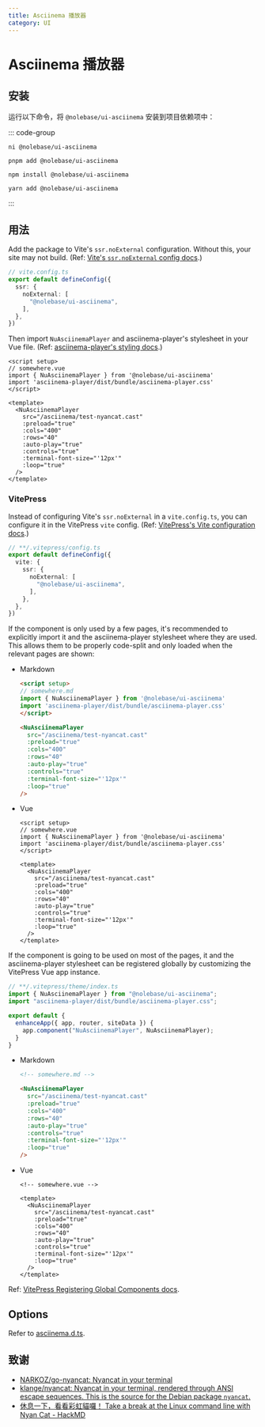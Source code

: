 ```yaml
---
title: Asciinema 播放器
category: UI
---
```


<script setup>
import { NuAsciinemaPlayer } from '@nolebase/ui-asciinema'
</script>

# Asciinema 播放器

<NuAsciinemaPlayer
  src="/asciinema/test-nyancat.cast"
  :preload="true"
  :cols="400"
  :rows="40"
  :auto-play="true"
  :controls="true"
  :terminal-font-size="'12px'"
  :loop="true"
/>

## 安装

运行以下命令，将 `@nolebase/ui-asciinema` 安装到项目依赖项中：

::: code-group

```shell [@antfu/ni]
ni @nolebase/ui-asciinema
```

```shell [pnpm]
pnpm add @nolebase/ui-asciinema
```

```shell [npm]
npm install @nolebase/ui-asciinema
```

```shell [yarn]
yarn add @nolebase/ui-asciinema
```

:::

## 用法

Add the package to Vite's `ssr.noExternal` configuration. Without this, your site may not build. (Ref: [Vite's `ssr.noExternal` config docs](https://vitejs.dev/guide/ssr.html#ssr-externals).)

```ts
// vite.config.ts
export default defineConfig({
  ssr: {
    noExternal: [
      "@nolebase/ui-asciinema",
    ],
  },
})
```

Then import `NuAsciinemaPlayer` and asciinema-player's stylesheet in your Vue file. (Ref: [asciinema-player's styling docs](https://docs.asciinema.org/manual/player/quick-start/#npm-package).)

```vue
<script setup>
// somewhere.vue
import { NuAsciinemaPlayer } from '@nolebase/ui-asciinema'
import 'asciinema-player/dist/bundle/asciinema-player.css'
</script>

<template>
  <NuAsciinemaPlayer
    src="/asciinema/test-nyancat.cast"
    :preload="true"
    :cols="400"
    :rows="40"
    :auto-play="true"
    :controls="true"
    :terminal-font-size="'12px'"
    :loop="true"
  />
</template>
```

### VitePress

Instead of configuring Vite's `ssr.noExternal` in a `vite.config.ts`, you can configure it in the VitePress `vite` config. (Ref: [VitePress's Vite configuration docs](https://vitepress.dev/reference/site-config#vite).)

```ts
// **/.vitepress/config.ts
export default defineConfig({
  vite: {
    ssr: {
      noExternal: [
        "@nolebase/ui-asciinema",
      ],
    },
  },
})
```

If the component is only used by a few pages, it's recommended to explicitly import it and the asciinema-player stylesheet where they are used. This allows them to be properly code-split and only loaded when the relevant pages are shown:

- Markdown

    ```html
    <script setup>
    // somewhere.md
    import { NuAsciinemaPlayer } from '@nolebase/ui-asciinema'
    import 'asciinema-player/dist/bundle/asciinema-player.css'
    </script>

    <NuAsciinemaPlayer
      src="/asciinema/test-nyancat.cast"
      :preload="true"
      :cols="400"
      :rows="40"
      :auto-play="true"
      :controls="true"
      :terminal-font-size="'12px'"
      :loop="true"
    />
    ```

- Vue

    ```vue
    <script setup>
    // somewhere.vue
    import { NuAsciinemaPlayer } from '@nolebase/ui-asciinema'
    import 'asciinema-player/dist/bundle/asciinema-player.css'
    </script>

    <template>
      <NuAsciinemaPlayer
        src="/asciinema/test-nyancat.cast"
        :preload="true"
        :cols="400"
        :rows="40"
        :auto-play="true"
        :controls="true"
        :terminal-font-size="'12px'"
        :loop="true"
      />
    </template>
    ```

If the component is going to be used on most of the pages, it and the asciinema-player stylesheet can be registered globally by customizing the VitePress Vue app instance.

```ts
// **/.vitepress/theme/index.ts
import { NuAsciinemaPlayer } from "@nolebase/ui-asciinema";
import "asciinema-player/dist/bundle/asciinema-player.css";

export default {
  enhanceApp({ app, router, siteData }) {
    app.component("NuAsciinemaPlayer", NuAsciinemaPlayer);
  }
}
```

- Markdown

    ```html
    <!-- somewhere.md -->

    <NuAsciinemaPlayer
      src="/asciinema/test-nyancat.cast"
      :preload="true"
      :cols="400"
      :rows="40"
      :auto-play="true"
      :controls="true"
      :terminal-font-size="'12px'"
      :loop="true"
    />
    ```

- Vue

    ```vue
    <!-- somewhere.vue -->

    <template>
      <NuAsciinemaPlayer
        src="/asciinema/test-nyancat.cast"
        :preload="true"
        :cols="400"
        :rows="40"
        :auto-play="true"
        :controls="true"
        :terminal-font-size="'12px'"
        :loop="true"
      />
    </template>
    ```

Ref: [VitePress Registering Global Components docs](https://vitepress.dev/guide/extending-default-theme#registering-global-components).

## Options

Refer to [asciinema.d.ts](https://github.com/nolebase/integrations/blob/main/packages/ui-asciinema/src/asciinema.d.ts).

## 致谢

- [NARKOZ/go-nyancat: Nyancat in your terminal](https://github.com/NARKOZ/go-nyancat)
- [klange/nyancat: Nyancat in your terminal, rendered through ANSI escape sequences. This is the source for the Debian package `nyancat`.](https://github.com/klange/nyancat)
- [休息一下，看看彩虹貓囉！ Take a break at the Linux command line with Nyan Cat - HackMD](https://hackmd.io/@brlin/SkJi-KlWV/https%3A%2F%2Fhackmd.io%2FG1PDyxHYRjyE8UYewYePvQ?type=book)
